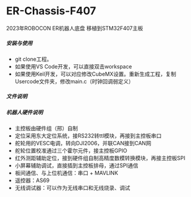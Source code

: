 # ER-Chassis-F407
2023年ROBOCON ER机器人底盘 移植到STM32F407主板

##### 安装与使用
- git clone工程。
- 如果使用VS Code开发，可以直接双击workspace
- 如果使用Keil开发，可以对应修改CubeMX设置。重新生成工程，复制Usercode文件夹，修改main.c（时钟回调弱定义）

##### 文件说明

##### 机器人硬件说明
- 主控板由硬件组（邢）自制
- 定位采用东大定位系统，接RS232转ttl模块，再接到主控板串口
- 舵轮用的VESC电调，转向DJI2006，并联CAN接到CAN网
- 舵轮位置校准通过三个霍尔元件，接主控板GPIO
- 红外测距辅助定位，接到硬件组自制高精度数模转换模块，再接主控板SPI
- 小屏幕辅助调试，直接插到主控板排母，通过SPI通信
- 板间通信、与上位机通信：串口 + MAVLINK
- 遥控器：AS69
- 无线调试器：可以作为无线串口和无线烧录、调试
